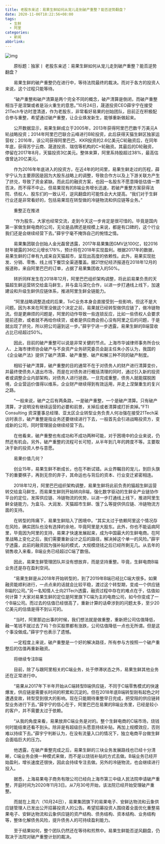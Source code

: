 ```yaml
---
title: 老股东亲述：易果生鲜如何从宠儿走到破产重整？能否逆势翻盘？
date: 2020-11-06T18:22:56+08:00
tags:
  - 生鲜
  - 阿里
categories:
  - 新闻
abbrlink:
---
```


![img](https://cdn.jsdelivr.net/gh/yakeing/Documentation@main/Hexo/images/df99-kaqzmiv6089388.jpg)

　　原标题：独家丨 老股东亲述：易果生鲜如何从宠儿走到破产重整？能否逆势翻盘？　　

　　易果生鲜的破产重整仍在进行中，等待法院最终的裁决。而对于各方的投资人来说，这个过程只能等待。

　　“破产重整和破产清算是两个完全不同的概念，破产清算是倒闭，而破产重整相当于是涅槃或者是浴火重生的意思。”10月24日，晟道投资CEO薛宇宁在接受21Tech专访时澄清道，作为老股东，非常看好易果的创始团队，目前正在积极配合参与重整，希望通过破产重整，让企业焕发新生，能够重新做起来。

　　公开数据显示，易果生鲜成立于2005年，2013年获得阿里巴巴数千万美元A轮战略投资；2014年阿里巴巴联合云峰进行B轮投资，此后获得天猫生鲜区独家运营权；2016年，该公司获得阿里巴巴、KKR投资的2.6亿美元C轮融资后，在同年年底，获得苏宁云商、晟道投资、瑞信等机构的C+轮融资。其最后的D轮融资，停留在2017年8月，天猫投资3亿美元。整体来算，阿里系持股超过38%，最高估值曾达20亿美元。

　　作为2016年年底进入的投资方，在近4年的时间里，易果生鲜走过的历程，薛宇宁认为主要原因是因为大股东战略上的调整，导致合作方以及上下游关联方产生了挤兑，导致了资金紧缺。而此后的融资方案，也因一名股东不愿意降低估值一票否决，而不得不中止。但易果现有的B端业务增长迅速，若破产重整方案获得法院、债权人、股东们的一致认可，逆风翻盘的可能性会大大提高。“我们对于生鲜行业还是非常看好的，包括易果现在转型做的冷链物流和供应链等业务。”

　　重整正在推进

　　“作为股东，大家也经常交流，走到今天这一步肯定是很可惜的。毕竟是国内第一家做生鲜电商的公司，无论是品牌还是规模上来说，都是有口碑的，这个行业我们还是会继续经营下去。”薛宇宁毫不掩饰自己的惋惜之情。

　　易果集团联合创始人金光磊曾透露，2017年易果集团GMV达100亿，较2016财年披露的36亿元增长178%，预计将在2018年实现盈利。根据2017年的数据，易果生鲜的订单有九成来自天猫超市，呈现出高度的依赖性。此外，易果实现批发、分销、零售、线上线下餐饮全渠道覆盖。据21世纪经济报道在2018年12月的报道称，来自阿里巴巴的订单，占据了易果集团收入的50%。

　　转折同样发生在2018年12月，阿里巴巴组织架构调整，将此前易果负责的天猫超生鲜运营转交给盒马鲜生，并与盒马深化合作，以进一步打通线上线下，加速建设和升级生鲜供应链体系，推进阿里生鲜全链能力。

　　“阿里战略调整造成的后果，ToC业务本身会直接受到一些影响，但这不是大问题。因为本来在阿里没做这个决定之前，易果就已经转型做供应链了，做冷链物流。但是更麻烦的问题是，阿里的动作导致一些连锁反应，比如一些债权人会要求提前还款，或者就不再给你续贷，或者是供应商会担心没有阿里之后的问题，于是就出现了挤兑，所以把公司逼到这一步。”薛宇宁进一步透露，易果生鲜的B端营收占比已经超过50%。

　　因此，目前的破产重整可以说是非常关健的节点。上海市华诚律师事务所合伙人、上海市律师协会破产与不良资产业务研究委员会副主任朱小苏认为，我国的《企业破产法》提供了破产清算、破产重整、破产和解三种不同的破产制度。

　　相较于破产清算，破产重整的目的通常不在于对债务人的财产进行清算变价，并最终使债务人退出市场，而是在对债务进行概括清理的同时，通过引入新的投资者或调整企业内部架构，对债务人进行拯救。一旦完成重整，债务人就能摆脱困境，企业营运价值得以维系，企业财产继续得到有效运用，并走上涅槃重生的复兴之路。

　　“一般来说，破产之后有两条路，一是破产重整，一个是破产清算。只有破产清算，才说明没有继续运营的必要和前景，关掉后或者清算或打折卖掉。”FTI Consulting 资深董事总经理、亚太区企业转型业务负责人何冶强在接受21Tech采访时表示，破产重整是指业务还要继续进行下去，一般首先会引进战略投资方，变成新的公司，同时管理层会继续经营下去。

　　在他看来，破产重整也有成功和不成功两种可能，对于困境中的企业来说，仍然还有机会。另外，破产重整的流程可长可短，从半年到几年的跨度不等。主要取决于新的投资人参与意愿。

　　易果价值几何？

　　创业15年，易果生鲜不断成长，也在不断试错。从业界瞩目的宠儿，到巨头旗下的重要棋子，再到无奈的弃子，其命运也与背后的资本、行业变迁紧密相连。

　　2018年12月，阿里巴巴组织架构调整，易果生鲜将此前负责的猫超生鲜运营转交给盒马鲜生。而易果生鲜则开始转向B端，强化数字驱动的生鲜全产业链协作平台的定位，发挥供应链、冷链物流的优势，以进一步打通线上线下，推进阿里生鲜全链能力，为盒马、大润发、天猫超市生鲜、饿了么等提供供应链、冷链物流方面的支持。

　　在转型的阵痛下，易果生鲜陷入了困境中。“其实太过于依赖阿里这个情况存在风险，确实团队也没有选择的余地，毕竟阿里是大股东。此外，你也不能诟病阿里，毕竟因为阿里的支持，易果才快速发展起来，成为中国最大的生鲜电商。在阿里战略上变化之后，我们需要重新设计之后的路径，解决掉这个单一的风险。”薛宇宁透露，此前的融资因为强补贴的模式，大规模烧钱之后已经所剩无几。从去年的销售收入来看，B端业务已经超过C端了数倍。

　　因此，易果生鲜管理团队并没有想放弃，而是坚持重整。毕竟，生鲜电商B端业务还是存在盈利空间。

　　“易果生鲜是从2018年开始转型的，到了2019年B端已经比C端大很多。如果融资能顺利进行，一点点来的话就会比较平稳，渡过这个转型期，变成一个供应链B端的公司。”另一名知情人士向21Tech透露，融资过程中存在的难点在于，估值如何计算？大家对易果生鲜的定位是阿里旗下C端为主的电商公司，如今你变成了一个B端公司。而过去的估值已经很高了，重新计算的话牵涉到的问题太多，至少20亿美元的估值是得不到认可的。

　　“当时，阿里那边出事的时候，我们想法就是做重整，重新把公司估值降低，融一笔钱不就过去了吗？你买股票都有涨跌，公司估值降低一点也无所谓。但是这个事没做成。”薛宇宁也表示了遗憾。

　　一定程度上来说，破产重整是一个好的解决路径，所有参与方按照一个破产重整后的估值再重新融资。

　　将继续专注B端

　　目前，除了与跟阿里相关的C端业务，处于停滞状态之外，易果生鲜其他业务还在正常进行中。

　　“易果从2017年下半年开始从C端转型B端供应链，不同于C端零售模式的快速爆发，供应链是需要长时间的积累和沉淀的。但在2018年底B端转型刚有起色之时遭遇变故，转型受到很大的影响。现在只能期待重整早日完成，把受阻的供应链转型业务进行下去。”薛宇宁的信心在于，阿里巴巴在易果的B端业务里，已经是较小的客户，并不需要太过于依赖。

　　“从我的角度来看，易果放弃C端业务是对的。整个生鲜电商的C端市场，烧钱何时能结束还看不到头。除非是有超级巨头愿意持续补贴，再加上规模效应，否则难以持续下去。”薛宇宁判断认为，在没有流量入口的情况下，独立电商平台做生鲜会面临巨大的压力。

　　他透露，在破产重整完成之后，易果生鲜的三块业务发展路线也已经十分清晰，C端业务会换一种模式来做，而不是以烧钱补贴的方式去做。B端业务已经开始盈利，增长速度还很快，因此会持续专注去做。另外的冷链物流，也会继续进行投入。

　　据悉，上海易果电子商务有限公司已经向上海市第三中级人民法院申请破产重整，开庭时间为2020年11月3日。从7月30号开始，该法院已经开始受理破产重整。

　　而就在上周六（10月24日），易果集团旗下的易果电子、安鲜达物流和云象供应链管理人已发出公开招募投资人的公告。希望招募投资人围绕着全面优化重整易果电子、安鲜达物流和云象供应链的资产结构、债务结构、资本结构、业务结构等，整体化解债务风险，提升债务人的可持续盈利能力。

　　至于结果如何，整个团队仍然还在等待和煎熬中。易果生鲜能否逆风翻盘，仍取决于法院对破产重整计划的裁决。